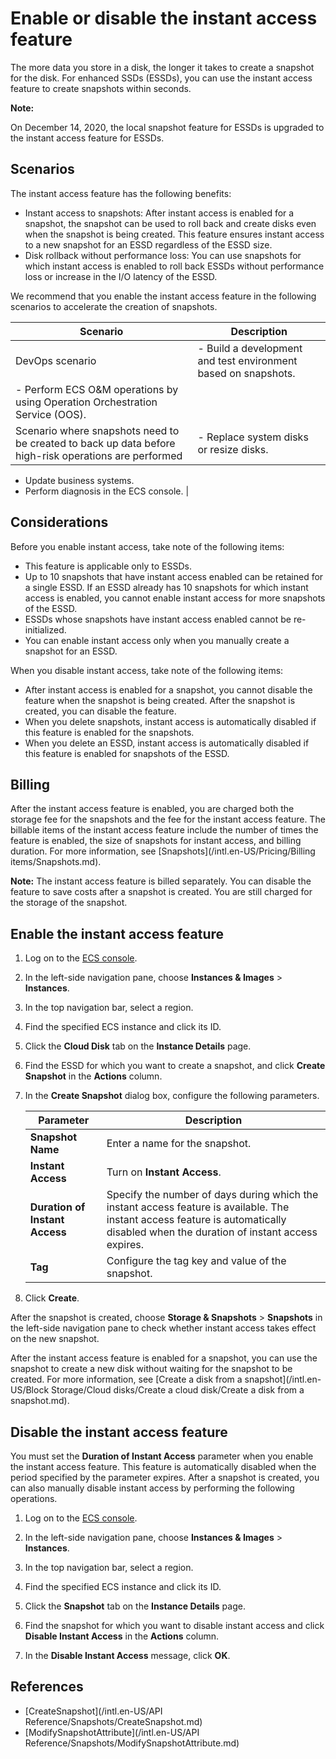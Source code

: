 # Enable or disable the instant access feature

The more data you store in a disk, the longer it takes to create a snapshot for the disk. For enhanced SSDs \(ESSDs\), you can use the instant access feature to create snapshots within seconds.

**Note:**

On December 14, 2020, the local snapshot feature for ESSDs is upgraded to the instant access feature for ESSDs.

## Scenarios

The instant access feature has the following benefits:

-   Instant access to snapshots: After instant access is enabled for a snapshot, the snapshot can be used to roll back and create disks even when the snapshot is being created. This feature ensures instant access to a new snapshot for an ESSD regardless of the ESSD size.
-   Disk rollback without performance loss: You can use snapshots for which instant access is enabled to roll back ESSDs without performance loss or increase in the I/O latency of the ESSD.

We recommend that you enable the instant access feature in the following scenarios to accelerate the creation of snapshots.

|Scenario|Description|
|--------|-----------|
|DevOps scenario|-   Build a development and test environment based on snapshots.
-   Perform ECS O&M operations by using Operation Orchestration Service \(OOS\). |
|Scenario where snapshots need to be created to back up data before high-risk operations are performed|-   Replace system disks or resize disks.
-   Update business systems.
-   Perform diagnosis in the ECS console. |

## Considerations

Before you enable instant access, take note of the following items:

-   This feature is applicable only to ESSDs.
-   Up to 10 snapshots that have instant access enabled can be retained for a single ESSD. If an ESSD already has 10 snapshots for which instant access is enabled, you cannot enable instant access for more snapshots of the ESSD.
-   ESSDs whose snapshots have instant access enabled cannot be re-initialized.
-   You can enable instant access only when you manually create a snapshot for an ESSD.

When you disable instant access, take note of the following items:

-   After instant access is enabled for a snapshot, you cannot disable the feature when the snapshot is being created. After the snapshot is created, you can disable the feature.
-   When you delete snapshots, instant access is automatically disabled if this feature is enabled for the snapshots.
-   When you delete an ESSD, instant access is automatically disabled if this feature is enabled for snapshots of the ESSD.

## Billing

After the instant access feature is enabled, you are charged both the storage fee for the snapshots and the fee for the instant access feature. The billable items of the instant access feature include the number of times the feature is enabled, the size of snapshots for instant access, and billing duration. For more information, see [Snapshots](/intl.en-US/Pricing/Billing items/Snapshots.md).

**Note:** The instant access feature is billed separately. You can disable the feature to save costs after a snapshot is created. You are still charged for the storage of the snapshot.

## Enable the instant access feature

1.  Log on to the [ECS console](https://ecs.console.aliyun.com).

2.  In the left-side navigation pane, choose **Instances & Images** \> **Instances**.

3.  In the top navigation bar, select a region.

4.  Find the specified ECS instance and click its ID.

5.  Click the **Cloud Disk** tab on the **Instance Details** page.

6.  Find the ESSD for which you want to create a snapshot, and click **Create Snapshot** in the **Actions** column.

7.  In the **Create Snapshot** dialog box, configure the following parameters.

    |Parameter|Description|
    |---------|-----------|
    |**Snapshot Name**|Enter a name for the snapshot.|
    |**Instant Access**|Turn on **Instant Access**.|
    |**Duration of Instant Access**|Specify the number of days during which the instant access feature is available. The instant access feature is automatically disabled when the duration of instant access expires.|
    |**Tag**|Configure the tag key and value of the snapshot.|

8.  Click **Create**.


After the snapshot is created, choose **Storage & Snapshots** \> **Snapshots** in the left-side navigation pane to check whether instant access takes effect on the new snapshot.

After the instant access feature is enabled for a snapshot, you can use the snapshot to create a new disk without waiting for the snapshot to be created. For more information, see [Create a disk from a snapshot](/intl.en-US/Block Storage/Cloud disks/Create a cloud disk/Create a disk from a snapshot.md).

## Disable the instant access feature

You must set the **Duration of Instant Access** parameter when you enable the instant access feature. This feature is automatically disabled when the period specified by the parameter expires. After a snapshot is created, you can also manually disable instant access by performing the following operations.

1.  Log on to the [ECS console](https://ecs.console.aliyun.com).

2.  In the left-side navigation pane, choose **Instances & Images** \> **Instances**.

3.  In the top navigation bar, select a region.

4.  Find the specified ECS instance and click its ID.

5.  Click the **Snapshot** tab on the **Instance Details** page.

6.  Find the snapshot for which you want to disable instant access and click **Disable Instant Access** in the **Actions** column.

7.  In the **Disable Instant Access** message, click **OK**.


## References

-   [CreateSnapshot](/intl.en-US/API Reference/Snapshots/CreateSnapshot.md)
-   [ModifySnapshotAttribute](/intl.en-US/API Reference/Snapshots/ModifySnapshotAttribute.md)

